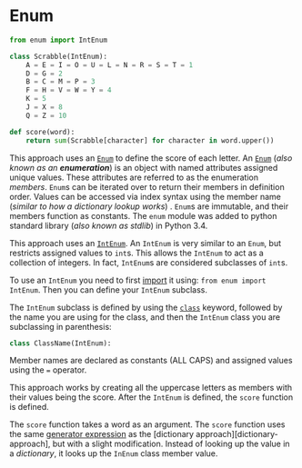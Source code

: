 # Enum

```python
from enum import IntEnum

class Scrabble(IntEnum):
    A = E = I = O = U = L = N = R = S = T = 1
    D = G = 2
    B = C = M = P = 3
    F = H = V = W = Y = 4
    K = 5
    J = X = 8
    Q = Z = 10

def score(word):
    return sum(Scrabble[character] for character in word.upper())
```

This approach uses an [`Enum`][enum] to define the score of each letter.
An [`Enum`][enum] (_also known as an **enumeration**_) is an object with named attributes assigned unique values.
These attributes are referred to as the enumeration _members_.
`Enum`s can be iterated over to return their members in definition order.
Values can be accessed via index syntax using the member name (_similar to how a dictionary lookup works_) .
`Enum`s are immutable, and their members function as constants.
The `enum` module was added to python standard library (_also known as stdlib_) in Python 3.4.

This approach uses an [`IntEnum`][int-enum].
An `IntEnum` is very similar to an `Enum`, but restricts assigned values to `int`s.
This allows the `IntEnum` to act as a collection of integers.
In fact, `IntEnum`s are considered subclasses of `int`s.

To use an `IntEnum` you need to first [import][import] it using: `from enum import IntEnum`.
Then you can define your `IntEnum` subclass.

The `IntEnum` subclass is defined by using the [`class`][classes] keyword, followed by the name you are using for the class, and then the `IntEnum` class you are subclassing in parenthesis:

```python
class ClassName(IntEnum):
```

Member names are declared as constants (ALL CAPS) and assigned values using the `=` operator.

This approach works by creating all the uppercase letters as members with their values being the score.
After the `IntEnum` is defined, the `score` function is defined.

The `score` function takes a word as an argument.
The `score` function uses the same [generator expression][generator-expression] as the [dictionary approach][dictionary-approach], but with a slight modification.
Instead of looking up the value in a _dictionary_, it looks up the `InEnum` class member value.

[classes]: https://docs.python.org/3/tutorial/classes.html
[enum]: https://docs.python.org/3/library/enum.html
[generator-expression]: https://peps.python.org/pep-0289/
[int-enum]: https://docs.python.org/3/library/enum.html#enum.IntEnum
[import]: https://docs.python.org/3/reference/import.html
